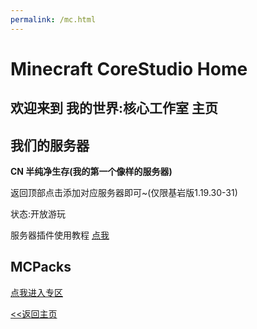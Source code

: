 ```yaml
---
permalink: /mc.html
---
```


# Minecraft CoreStudio Home

## 欢迎来到 我的世界:核心工作室 主页

## 我们的服务器

**CN 半纯净生存(我的第一个像样的服务器)**

返回顶部点击添加对应服务器即可~(仅限基岩版1.19.30-31)

状态:开放游玩

服务器插件使用教程 [点我](/mc/plugins-helper.html)

## MCPacks

[点我进入专区](/mcpack)

[<<返回主页](https://corestudi0.github.io)
